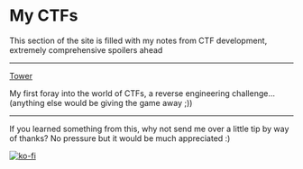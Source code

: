 # My CTFs

This section of the site is filled with my notes from CTF development, extremely comprehensive spoilers ahead

---

[Tower](tower.md)

My first foray into the world of CTFs, a reverse engineering challenge... (anything else would be giving the game away ;))

---

If you learned something from this, why not send me over a little tip by way of thanks? No pressure but it would be much appreciated :)

[![ko-fi](https://ko-fi.com/img/githubbutton_sm.svg)](https://ko-fi.com/A0A1D0FSN)
